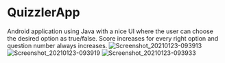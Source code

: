 # QuizzlerApp
Android application using Java with a nice UI where the user can choose the desired option as true/false. Score increases for every right option and question number always increases.
![Screenshot_20210123-093913](https://user-images.githubusercontent.com/64889275/105572460-48497180-5d7d-11eb-95c3-92fa0df94fed.png)
![Screenshot_20210123-093919](https://user-images.githubusercontent.com/64889275/105572503-8777c280-5d7d-11eb-8cf4-142ff4044d90.png)
![Screenshot_20210123-093933](https://user-images.githubusercontent.com/64889275/105572521-a5ddbe00-5d7d-11eb-978c-f86fed79a644.png)

